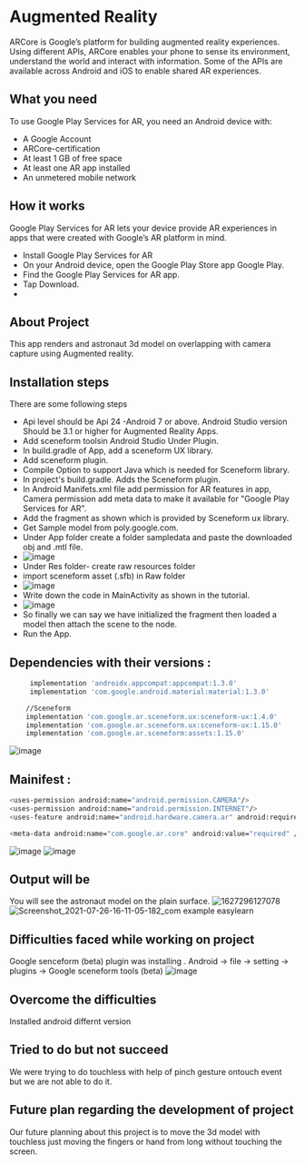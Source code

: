 # Augmented Reality
 ARCore is Google’s platform for building augmented reality experiences. Using different APIs, ARCore enables your phone to sense its environment, understand the world and  interact with information. Some of the APIs are available across Android and iOS to enable shared AR experiences.
 
## What you need
To use Google Play Services for AR, you need an Android device with:

- A Google Account
- ARCore-certification
- At least 1 GB of free space
- At least one AR app installed
- An unmetered mobile network

## How it works
Google Play Services for AR lets your device provide AR experiences in apps that were created with Google’s AR platform in mind.

- Install Google Play Services for AR
- On your Android device, open the Google Play Store app Google Play.
- Find the Google Play Services for AR app.
- Tap Download.
- 
## About Project
This app renders and astronaut 3d model on overlapping with camera capture using Augmented reality.

## Installation steps

There are some following steps 
- Api level should be Api 24 -Android 7 or above. Android Studio version Should be 3.1 or higher for Augmented Reality Apps.
- Add sceneform toolsin Android Studio Under Plugin.
-  In build.gradle of App, add a sceneform UX library.
- Add  sceneform plugin.  
- Compile Option to support Java which is needed for Sceneform 
library.
- In project's build.gradle. Adds the Sceneform plugin.
- In Android Manifets.xml file add permission for AR features in app, Camera permission add meta data to make it available for "Google Play Services for AR".
- Add the fragment as shown which is provided by Sceneform ux library.
- Get Sample model from poly.google.com. 
- Under App folder create a folder sampledata and paste the downloaded obj and .mtl file.
- ![image](https://user-images.githubusercontent.com/13745937/126974901-ac0f63c5-bd7d-4be6-983d-149d4109b349.png)
- Under Res folder-  create raw resources folder
- import sceneform asset (.sfb)  in Raw folder
- ![image](https://user-images.githubusercontent.com/13745937/126975456-5d2cabee-d5d2-4201-9b91-518770d07491.png)
- Write down the code in MainActivity as shown in the tutorial.
- ![image](https://user-images.githubusercontent.com/13745937/126975170-ced983b9-08d4-49d5-a37c-1f2d9e289838.png)
- So finally we can say we have initialized the fragment then loaded a model then attach the scene to the node.
- Run the App.

## Dependencies with their versions :
```sh
     implementation 'androidx.appcompat:appcompat:1.3.0'
     implementation 'com.google.android.material:material:1.3.0'
```
```sh
    //Sceneform
    implementation 'com.google.ar.sceneform.ux:sceneform-ux:1.4.0'
    implementation 'com.google.ar.sceneform.ux:sceneform-ux:1.15.0'
    implementation 'com.google.ar.sceneform:assets:1.15.0'
```
![image](https://user-images.githubusercontent.com/13745937/126975384-956ba0b1-7e2c-47c4-a0e4-c9312e84caed.png)
	
## Mainifest :
```sh
<uses-permission android:name="android.permission.CAMERA"/>
<uses-permission android:name="android.permission.INTERNET"/>
<uses-feature android:name="android.hardware.camera.ar" android:required="true" />
```
```sh
<meta-data android:name="com.google.ar.core" android:value="required" />
```
 ![image](https://user-images.githubusercontent.com/13745937/126975549-7d6c4a90-a097-4fad-9499-df3f318b2b35.png)
 ![image](https://user-images.githubusercontent.com/13745937/126975589-6406b531-5cea-4214-8c44-b50379bd136d.png)

## Output will be
You will see the astronaut model on the plain surface.
![1627296127078](https://user-images.githubusercontent.com/13745937/126976597-1291ba82-a906-451e-b92b-acdb3cba766c.jpg)
![Screenshot_2021-07-26-16-11-05-182_com example easylearn](https://user-images.githubusercontent.com/13745937/126976629-7b486f6f-66ad-43c3-9687-ac03ac0abdf3.jpg)

## Difficulties faced while working on project
Google senceform (beta) plugin was installing .
Android -> file -> setting -> plugins -> Google sceneform tools (beta)
![image](https://user-images.githubusercontent.com/13745937/126976805-c469e414-941b-4862-8c11-9be7eb914e40.png)

## Overcome the difficulties
Installed android differnt version

## Tried to do but not succeed
We were trying to do touchless with help of pinch gesture ontouch event but we are not able to do it.

## Future plan regarding the development of project
Our future planning  about this project is to move the 3d model with touchless just moving the fingers or hand from long without touching the screen.
